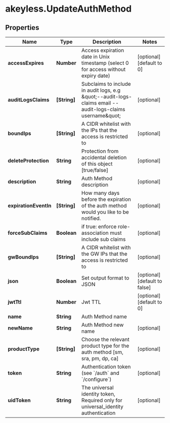 # akeyless.UpdateAuthMethod

## Properties

Name | Type | Description | Notes
------------ | ------------- | ------------- | -------------
**accessExpires** | **Number** | Access expiration date in Unix timestamp (select 0 for access without expiry date) | [optional] [default to 0]
**auditLogsClaims** | **[String]** | Subclaims to include in audit logs, e.g \&quot;--audit-logs-claims email --audit-logs-claims username\&quot; | [optional] 
**boundIps** | **[String]** | A CIDR whitelist with the IPs that the access is restricted to | [optional] 
**deleteProtection** | **String** | Protection from accidental deletion of this object [true/false] | [optional] 
**description** | **String** | Auth Method description | [optional] 
**expirationEventIn** | **[String]** | How many days before the expiration of the auth method would you like to be notified. | [optional] 
**forceSubClaims** | **Boolean** | if true: enforce role-association must include sub claims | [optional] 
**gwBoundIps** | **[String]** | A CIDR whitelist with the GW IPs that the access is restricted to | [optional] 
**json** | **Boolean** | Set output format to JSON | [optional] [default to false]
**jwtTtl** | **Number** | Jwt TTL | [optional] [default to 0]
**name** | **String** | Auth Method name | 
**newName** | **String** | Auth Method new name | [optional] 
**productType** | **[String]** | Choose the relevant product type for the auth method [sm, sra, pm, dp, ca] | [optional] 
**token** | **String** | Authentication token (see &#x60;/auth&#x60; and &#x60;/configure&#x60;) | [optional] 
**uidToken** | **String** | The universal identity token, Required only for universal_identity authentication | [optional] 


